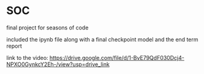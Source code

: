# SOC
final project for seasons of code

included the ipynb file along with a final checkpoint model and the end term report

link to the video:
https://drive.google.com/file/d/1-BvE79QdF030Dcj4-NPXO0GynkcY2Eh-/view?usp=drive_link
